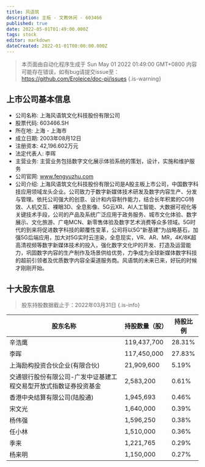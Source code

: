```yaml
---
title: 风语筑
description: 主板 - 文教休闲 - 603466
published: true
date: 2022-05-01T01:49:00.000Z
tags: stock
editor: markdown
dateCreated: 2022-01-01T00:00:00.000Z
---
```


> 本页面由自动化程序生成于 Sun May 01 2022 01:49:00 GMT+0800
> 内容可能存在错误，如有bug请提交issue至：https://github.com/Eroleice/doc-pi/issues
{.is-warning}

## 上市公司基本信息
- 公司名称: 上海风语筑文化科技股份有限公司
- 股票代码: 603466.SH
- 所在地: 上海 - 上海市
- 成立日期: 2003年08月12日
- 注册资本: 42,196.602万元
- 法定代表人: 李晖
- 主营业务: 主营业务包括数字文化展示体验系统的策划，设计，实施和维护服务
- 公司官网: www.fengyuzhu.com
- 公司介绍: 上海风语筑文化科技股份有限公司是A股主板上市公司，中国数字科技应用领域龙头企业。公司致力于数字新媒体技术研发及数字内容生产、分发与管理。依托公司强大的创意、设计和内容制作能力，结合长年积累的CG特效、人机交互、裸眼3D、全息影像、5G云XR、AI人工智能、大数据可视化等关键技术手段，公司的产品及系统广泛应用于政务服务、城市文化体验、数字展示、文化旅游、广电MCN、新零售体验及数字艺术消费等众多领域。5G时代的到来将促进数字科技的颠覆性变革，公司将以5G“新基建”为战略基石，加强5G后端应用，加大对5G实时云渲染，全息现实，VR、AR、MR，4K/8K超高清视频等数字新媒体技术的投入，强化数字文化IP的开发、打造及运营能力，巩固数字内容的生产制作及场景供给优势，力争成为全球新媒体数字科技的超前引领者及优质数字内容全渠道服务商。风语筑的未来已来，好玩的时候才刚刚开始。


## 十大股东信息
> 股东持股数据截止于：2022年03月31日
{.is-info}

| 股东名称 | 持股数量（股） | 持股比例 |
| --- | --- | --- |
| 辛浩鹰 | 119,437,700 | 28.31% |
| 李晖 | 117,450,000 | 27.83% |
| 上海励构投资合伙企业(有限合伙) | 21,909,600 | 5.19% |
| 交通银行股份有限公司-广发中证基建工程交易型开放式指数证券投资基金 | 2,583,200 | 0.61% |
| 香港中央结算有限公司(陆股通) | 1,945,693 | 0.46% |
| 宋文光 | 1,640,000 | 0.39% |
| 杨伟强 | 1,596,250 | 0.38% |
| 任小林 | 1,510,000 | 0.36% |
| 季来 | 1,221,765 | 0.29% |
| 杨来明 | 1,150,000 | 0.27% |




